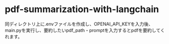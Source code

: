 # pdf-summarization-with-langchain

同ディレクトリ上に.envファイルを作成し、OPENAI_API_KEYを入力後、
main.pyを実行し、要約したいpdf_path・promptを入力するとpdfを要約してくれます。

